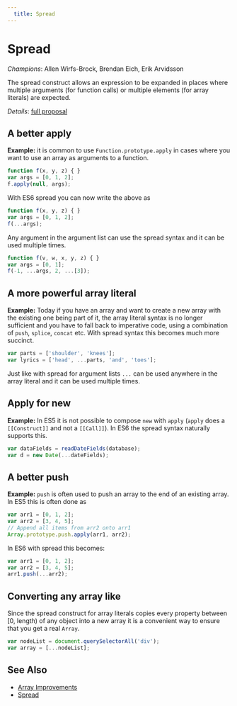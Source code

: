 ```yaml
---
  title: Spread
---
```


# Spread

*Champions*: Allen Wirfs-Brock, Brendan Eich, Erik Arvidsson<br/>

The spread construct allows an expression to be expanded in places where
multiple arguments (for function calls) or multiple elements (for array
literals) are expected.

*Details*: [full proposal](details)


## A better apply

**Example:** it is common to use `Function.prototype.apply` in cases where you
want to use an array
as arguments to a function.

```javascript
function f(x, y, z) { }
var args = [0, 1, 2];
f.apply(null, args);
```

With ES6 spread you can now write the above as

```javascript
function f(x, y, z) { }
var args = [0, 1, 2];
f(...args);
```

Any argument in the argument list can use the spread syntax and it can be used
multiple times.

```javascript
function f(v, w, x, y, z) { }
var args = [0, 1];
f(-1, ...args, 2, ...[3]);
```


## A more powerful array literal

**Example:** Today if you have an array and want to create a new array with the
existing one being part of it, the array literal syntax is no longer sufficient
and you have to fall back to imperative code, using a combination of `push`,
`splice`, `concat` etc. With spread syntax this becomes much more succinct.

```javascript
var parts = ['shoulder', 'knees'];
var lyrics = ['head', ...parts, 'and', 'toes'];
```

Just like with spread for argument lists `...` can be used anywhere in the array
literal and it can be used multiple times.


## Apply for new

**Example:** In ES5 it is not possible to compose `new` with `apply` (`apply`
does a `[[Construct]]` and not a `[[Call]]`). In ES6 the spread syntax naturally
supports this.

```javascript
var dataFields = readDateFields(database);
var d = new Date(...dateFields);
```


## A better push

**Example:** `push` is often used to push an array to the end of an existing
array. In ES5 this is often done as

```javascript
var arr1 = [0, 1, 2];
var arr2 = [3, 4, 5];
// Append all items from arr2 onto arr1
Array.prototype.push.apply(arr1, arr2);
```

In ES6 with spread this becomes:

```javascript
var arr1 = [0, 1, 2];
var arr2 = [3, 4, 5];
arr1.push(...arr2);
```


## Converting any array like

Since the spread construct for array literals copies every property between [0, length) of any object
into a new array it is a convenient way to ensure that you get a real `Array`.

```javascript
var nodeList = document.querySelectorAll('div');
var array = [...nodeList];
```


## See Also

- [Array Improvements](/es6/array-improvements)
- [Spread](/es6/spread)

